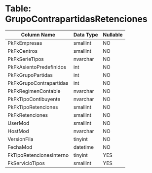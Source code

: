 # Table: GrupoContrapartidasRetenciones

| Column Name | Data Type | Nullable |
|-------------|-----------|----------|
| PkFkEmpresas | smallint | NO |
| PkFkCentros | smallint | NO |
| PkFkSerieTipos | nvarchar | NO |
| PkFkAsientoPredefinidos | int | NO |
| PkFkGrupoPartidas | int | NO |
| PkFkGrupoContrapartidas | int | NO |
| PkFkRegimenContable | nvarchar | NO |
| PkFkTipoContibuyente | nvarchar | NO |
| PkFkTipoRetenciones | smallint | NO |
| PkFkRetenciones | smallint | NO |
| UserMod | smallint | NO |
| HostMod | nvarchar | NO |
| VersionFila | tinyint | NO |
| FechaMod | datetime | NO |
| FkTipoRetencionesInterno | tinyint | YES |
| FkServicioTipos | smallint | YES |
